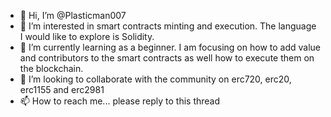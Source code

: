 - 👋 Hi, I’m @Plasticman007
- 👀 I’m interested in smart contracts minting and execution. The language I would like to explore is Solidity.
- 🌱 I’m currently learning as a beginner. I am focusing on how to add value and contributors to the smart contracts as well how to execute them on the blockchain.
- 💞️ I’m looking to collaborate with the community on erc720, erc20, erc1155 and erc2981 
- 📫 How to reach me... please reply to this thread 

<!---
Plasticman007/Plasticman007 is a ✨ special ✨ repository because its `README.md` (this file) appears on your GitHub profile.
You can click the Preview link to take a look at your changes.
--->
